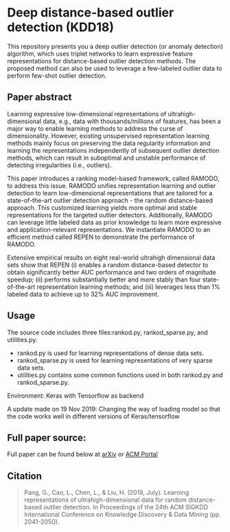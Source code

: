 # Deep distance-based outlier detection (KDD18)

This repository presents you a deep outlier detection (or anomaly detection) algorithm, which uses triplet networks to learn expressive feature representations for distance-based outlier detection methods. The proposed method can also be used to leverage a few-labeled outlier data to perform few-shot outlier detection.

## Paper abstract
Learning expressive low-dimensional representations of ultrahigh-dimensional data, e.g., data with thousands/millions of features, has been a major way to enable learning methods to address the curse of dimensionality. However, existing unsupervised representation learning methods mainly focus on preserving the data regularity information and learning the representations independently of subsequent outlier detection methods, which can result in suboptimal and unstable performance of detecting irregularities (i.e., outliers).

This paper introduces a ranking model-based framework, called RAMODO, to address this issue. RAMODO unifies representation learning and outlier detection to learn low-dimensional representations that are tailored for a state-of-the-art outlier detection approach - the random distance-based approach. This customized learning yields more optimal and stable representations for the targeted outlier detectors. Additionally, RAMODO can leverage little labeled data as prior knowledge to learn more expressive and application-relevant representations. We instantiate RAMODO to an efficient method called REPEN to demonstrate the performance of RAMODO.

Extensive empirical results on eight real-world ultrahigh dimensional data sets show that REPEN (i) enables a random distance-based detector to obtain significantly better AUC performance and two orders of magnitude speedup; (ii) performs substantially better and more stably than four state-of-the-art representation learning methods; and (iii) leverages less than 1% labeled data to achieve up to 32% AUC improvement.

## Usage
The source code includes three files:rankod.py, rankod_sparse.py, and utilities.py.
* rankod.py is used for learning representations of dense data sets.
* rankod_sparse.py is used for learning representations of very sparse data sets.
* utilities.py contains some common functions used in both rankod.py and rankod_sparse.py.

Environment: Keras with Tensorflow as backend

A update made on 19 Nov 2019: Changing the way of loading model so that the code works well in different versions of Keras/tensorflow

## Full paper source:

Full paper can be found below at [arXiv](https://arxiv.org/abs/1806.04808) or [ACM Portal](https://dl.acm.org/doi/10.1145/3219819.3220042)

## Citation
>Pang, G., Cao, L., Chen, L., & Liu, H. (2018, July). Learning representations of ultrahigh-dimensional data for random distance-based outlier detection. In Proceedings of the 24th ACM SIGKDD International Conference on Knowledge Discovery & Data Mining (pp. 2041-2050).
